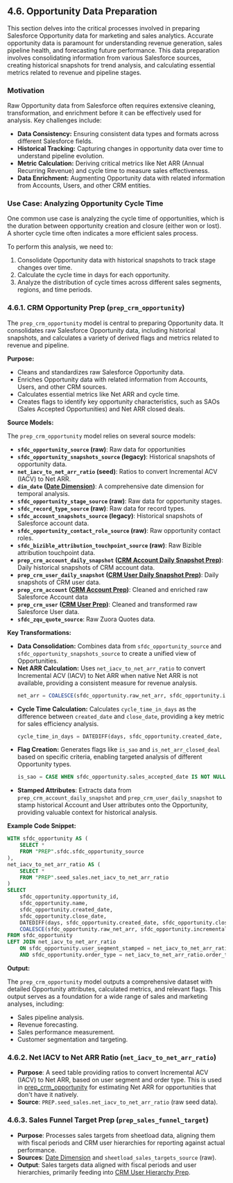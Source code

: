 ## 4.6. Opportunity Data Preparation

This section delves into the critical processes involved in preparing Salesforce Opportunity data for marketing and sales analytics. Accurate opportunity data is paramount for understanding revenue generation, sales pipeline health, and forecasting future performance. This data preparation involves consolidating information from various Salesforce sources, creating historical snapshots for trend analysis, and calculating essential metrics related to revenue and pipeline stages.

### Motivation

Raw Opportunity data from Salesforce often requires extensive cleaning, transformation, and enrichment before it can be effectively used for analysis. Key challenges include:

*   **Data Consistency:** Ensuring consistent data types and formats across different Salesforce fields.
*   **Historical Tracking:** Capturing changes in opportunity data over time to understand pipeline evolution.
*   **Metric Calculation:** Deriving critical metrics like Net ARR (Annual Recurring Revenue) and cycle time to measure sales effectiveness.
*   **Data Enrichment:** Augmenting Opportunity data with related information from Accounts, Users, and other CRM entities.

### Use Case: Analyzing Opportunity Cycle Time

One common use case is analyzing the cycle time of opportunities, which is the duration between opportunity creation and closure (either won or lost). A shorter cycle time often indicates a more efficient sales process.

To perform this analysis, we need to:

1.  Consolidate Opportunity data with historical snapshots to track stage changes over time.
2.  Calculate the cycle time in days for each opportunity.
3.  Analyze the distribution of cycle times across different sales segments, regions, and time periods.

### 4.6.1. CRM Opportunity Prep (`prep_crm_opportunity`)

The `prep_crm_opportunity` model is central to preparing Opportunity data. It consolidates raw Salesforce Opportunity data, including historical snapshots, and calculates a variety of derived flags and metrics related to revenue and pipeline.

**Purpose:**

*   Cleans and standardizes raw Salesforce Opportunity data.
*   Enriches Opportunity data with related information from Accounts, Users, and other CRM sources.
*   Calculates essential metrics like Net ARR and cycle time.
*   Creates flags to identify key opportunity characteristics, such as SAOs (Sales Accepted Opportunities) and Net ARR closed deals.

**Source Models:**

The `prep_crm_opportunity` model relies on several source models:

*   **`sfdc_opportunity_source` (raw)**: Raw data for opportunities
*   **`sfdc_opportunity_snapshots_source` (legacy)**: Historical snapshots of opportunity data.
*   **`net_iacv_to_net_arr_ratio` (seed)**: Ratios to convert Incremental ACV (IACV) to Net ARR.
*   **`dim_date` ([Date Dimension](chapter_471.md))**: A comprehensive date dimension for temporal analysis.
*   **`sfdc_opportunity_stage_source` (raw)**: Raw data for opportunity stages.
*   **`sfdc_record_type_source` (raw)**: Raw data for record types.
*   **`sfdc_account_snapshots_source` (legacy)**: Historical snapshots of Salesforce account data.
*   **`sfdc_opportunity_contact_role_source` (raw)**: Raw opportunity contact roles.
*   **`sfdc_bizible_attribution_touchpoint_source` (raw)**: Raw Bizible attribution touchpoint data.
*   **`prep_crm_account_daily_snapshot` ([CRM Account Daily Snapshot Prep](chapter_442.md))**: Daily historical snapshots of CRM account data.
*   **`prep_crm_user_daily_snapshot` ([CRM User Daily Snapshot Prep](chapter_452.md))**: Daily snapshots of CRM user data.
*   **`prep_crm_account` ([CRM Account Prep](chapter_441.md))**: Cleaned and enriched raw Salesforce Account data
*   **`prep_crm_user` ([CRM User Prep](chapter_451.md))**: Cleaned and transformed raw Salesforce User data.
*   **`sfdc_zqu_quote_source`**: Raw Zuora Quotes data.

**Key Transformations:**

*   **Data Consolidation:** Combines data from `sfdc_opportunity_source` and `sfdc_opportunity_snapshots_source` to create a unified view of Opportunities.
*   **Net ARR Calculation:** Uses `net_iacv_to_net_arr_ratio` to convert Incremental ACV (IACV) to Net ARR when native Net ARR is not available, providing a consistent measure for revenue analysis.
    ```sql
    net_arr = COALESCE(sfdc_opportunity.raw_net_arr, sfdc_opportunity.incremental_acv * net_iacv_to_net_arr_ratio.ratio)
    ```
*   **Cycle Time Calculation:** Calculates `cycle_time_in_days` as the difference between `created_date` and `close_date`, providing a key metric for sales efficiency analysis.
    ```sql
    cycle_time_in_days = DATEDIFF(days, sfdc_opportunity.created_date, sfdc_opportunity.close_date)
    ```
*   **Flag Creation:** Generates flags like `is_sao` and `is_net_arr_closed_deal` based on specific criteria, enabling targeted analysis of different Opportunity types.
    ```sql
    is_sao = CASE WHEN sfdc_opportunity.sales_accepted_date IS NOT NULL THEN 1 ELSE 0 END
    ```
*   **Stamped Attributes**: Extracts data from  `prep_crm_account_daily_snapshot` and `prep_crm_user_daily_snapshot` to stamp historical Account and User attributes onto the Opportunity, providing valuable context for historical analysis.

**Example Code Snippet:**

```sql
WITH sfdc_opportunity AS (
    SELECT *
    FROM "PREP".sfdc.sfdc_opportunity_source
),
net_iacv_to_net_arr_ratio AS (
    SELECT *
    FROM "PREP".seed_sales.net_iacv_to_net_arr_ratio
)
SELECT
    sfdc_opportunity.opportunity_id,
    sfdc_opportunity.name,
    sfdc_opportunity.created_date,
    sfdc_opportunity.close_date,
    DATEDIFF(days, sfdc_opportunity.created_date, sfdc_opportunity.close_date) AS cycle_time_in_days,
    COALESCE(sfdc_opportunity.raw_net_arr, sfdc_opportunity.incremental_acv * net_iacv_to_net_arr_ratio.ratio) AS net_arr
FROM sfdc_opportunity
LEFT JOIN net_iacv_to_net_arr_ratio
    ON sfdc_opportunity.user_segment_stamped = net_iacv_to_net_arr_ratio.user_segment_stamped
    AND sfdc_opportunity.order_type = net_iacv_to_net_arr_ratio.order_type
```

**Output:**

The `prep_crm_opportunity` model outputs a comprehensive dataset with detailed Opportunity attributes, calculated metrics, and relevant flags. This output serves as a foundation for a wide range of sales and marketing analyses, including:

*   Sales pipeline analysis.
*   Revenue forecasting.
*   Sales performance measurement.
*   Customer segmentation and targeting.

### 4.6.2. Net IACV to Net ARR Ratio (`net_iacv_to_net_arr_ratio`)

*   **Purpose**: A seed table providing ratios to convert Incremental ACV (IACV) to Net ARR, based on user segment and order type. This is used in [prep_crm_opportunity](chapter_461.md) for estimating Net ARR for opportunities that don't have it natively.
*   **Source**: `PREP.seed_sales.net_iacv_to_net_arr_ratio` (raw seed data).

### 4.6.3. Sales Funnel Target Prep (`prep_sales_funnel_target`)

*   **Purpose**: Processes sales targets from sheetload data, aligning them with fiscal periods and CRM user hierarchies for reporting against actual performance.
*   **Sources**: [Date Dimension](chapter_471.md) and `sheetload_sales_targets_source` (raw).
*   **Output**: Sales targets data aligned with fiscal periods and user hierarchies, primarily feeding into [CRM User Hierarchy Prep](chapter_453.md).
</content>